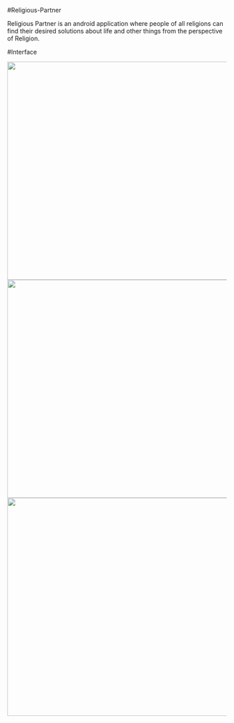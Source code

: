#Religious-Partner

Religious Partner is an android application where people of all religions can find their desired solutions about life and other things from the perspective of Religion.

#Interface

<img src="https://github.com/mdyeasin07/Reigious-Partner-App/assets/122235266/21d4cad6-0f6f-460a-987b-a40e9a0ea71f" width="850" height="500">
<img src="https://github.com/mdyeasin07/Reigious-Partner-App/assets/122235266/6e63fcd4-12e6-4d45-b69d-c24cd1f2c1cc" width="850" height="500">
<img src="https://github.com/mdyeasin07/Reigious-Partner-App/assets/122235266/0c401d8b-0900-4849-b9e9-6bb69c448826" width="850" height="500">
